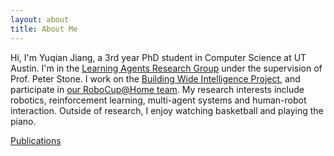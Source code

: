 ```yaml
---
layout: about
title: About Me
---
```


Hi, I'm Yuqian Jiang, a 3rd year PhD student in Computer Science at UT Austin. I'm in the [Learning Agents Research Group](http://www.cs.utexas.edu/~larg/index.php/Learning_Agents_Research_Group) under the supervision of Prof. Peter Stone. I work on the [Building Wide Intelligence Project](http://www.cs.utexas.edu/~larg/bwi_web/), and participate in [our RoboCup@Home team](https://www.cs.utexas.edu/~AustinVilla/?p=athome). My research interests include robotics, reinforcement learning, multi-agent systems and human-robot interaction.  Outside of research, I enjoy watching basketball and playing the piano.  

[Publications](https://yuqianjiang.us/publications.html)
